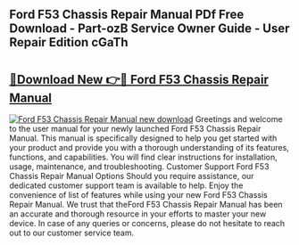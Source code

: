 ## Ford F53 Chassis Repair Manual PDf Free Download - Part-ozB Service Owner Guide - User Repair Edition cGaTh

# <h2><a href="http://bc74428.oget.top/?id=Ford+F53+Chassis+Repair+Manual">🔗Download New 👉🔴 Ford F53 Chassis Repair Manual</a></h2>

[![Ford F53 Chassis Repair Manual new download](https://i.imgur.com/5g1atiW.png)](http://bc74428.oget.top/?id=Ford+F53+Chassis+Repair+Manual)
Greetings and welcome to the user manual for your newly launched Ford F53 Chassis Repair Manual. This manual is specifically designed to help you get started with your product and provide you with a thorough understanding of its features, functions, and capabilities. You will find clear instructions for installation, usage, maintenance, and troubleshooting. Customer Support Ford F53 Chassis Repair Manual Options Should you require assistance, our dedicated customer support team is available to help. Enjoy the convenience of list of features while using your new Ford F53 Chassis Repair Manual. We trust that theFord F53 Chassis Repair Manual has been an accurate and thorough resource in your efforts to master your new device. In case of any queries or concerns, please do not hesitate to reach out to our customer service team.
